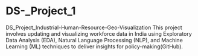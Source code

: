 # DS-_Project_1
DS_Project_Industrial-Human-Resource-Geo-Visualization
This project involves updating and visualizing workforce data in India using Exploratory Data Analysis (EDA), Natural Language Processing (NLP), and Machine Learning (ML) techniques to deliver insights for policy-making​ (GitHub)​.
